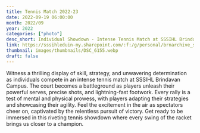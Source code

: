 ```yaml
---
title: Tennis Match 2022-23
date: 2022-09-19 06:00:00
month: 2022/09
year: 2022
categories: ["photo"]
desc_short: Individual Showdown - Intense Tennis Match at SSSIHL Brindavan Campus - Skills, Strategy, and Determination on Full Display
link: https://sssihleduin-my.sharepoint.com/:f:/g/personal/brnarchive_sssihl_edu_in/EkWI3eMSwWFKpU9sgL4UyJIBdglZkXcPrx1Sde0WjYrOMw?e=bHotQb
thumbnail: images/thumbnails/DSC_6155.webp
draft: false
---
```


Witness a thrilling display of skill, strategy, and unwavering determination as individuals compete in an intense tennis match at SSSIHL Brindavan Campus. The court becomes a battleground as players unleash their powerful serves, precise shots, and lightning-fast footwork. Every rally is a test of mental and physical prowess, with players adapting their strategies and showcasing their agility. Feel the excitement in the air as spectators cheer on, captivated by the relentless pursuit of victory. Get ready to be immersed in this riveting tennis showdown where every swing of the racket brings us closer to a champion.
